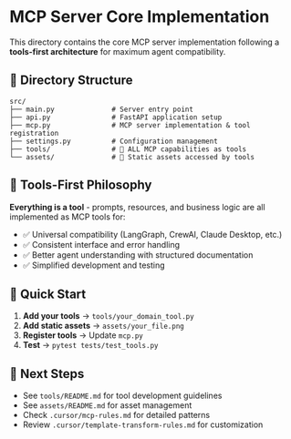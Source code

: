 # MCP Server Core Implementation

This directory contains the core MCP server implementation following a **tools-first architecture** for maximum agent compatibility.

## 📁 Directory Structure

```
src/
├── main.py              # Server entry point
├── api.py               # FastAPI application setup
├── mcp.py               # MCP server implementation & tool registration
├── settings.py          # Configuration management
├── tools/               # 🎯 ALL MCP capabilities as tools
└── assets/              # 📁 Static assets accessed by tools
```

## 🎯 **Tools-First Philosophy**

**Everything is a tool** - prompts, resources, and business logic are all implemented as MCP tools for:
- ✅ Universal compatibility (LangGraph, CrewAI, Claude Desktop, etc.)
- ✅ Consistent interface and error handling
- ✅ Better agent understanding with structured documentation
- ✅ Simplified development and testing

## 🚀 **Quick Start**

1. **Add your tools** → `tools/your_domain_tool.py`
2. **Add static assets** → `assets/your_file.png`
3. **Register tools** → Update `mcp.py`
4. **Test** → `pytest tests/test_tools.py`

## 📝 **Next Steps**

- See `tools/README.md` for tool development guidelines
- See `assets/README.md` for asset management
- Check `.cursor/mcp-rules.md` for detailed patterns
- Review `.cursor/template-transform-rules.md` for customization
